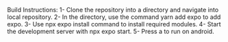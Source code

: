 Build Instructions: 
1- Clone the repository into a directory and navigate into local repository.
2- In the directory, use the command yarn add expo to add expo.
3- Use npx expo install command to install required modules.
4- Start the development server with npx expo start.
5- Press a to run on android.
